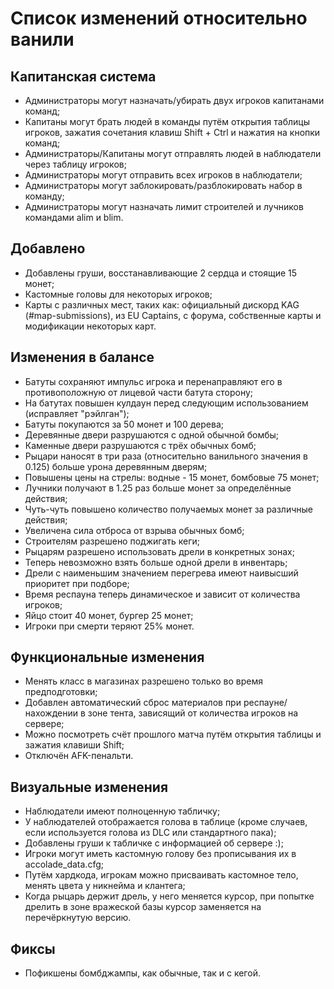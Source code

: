 # Список изменений относительно ванили
## Капитанская система
- Администраторы могут назначать/убирать двух игроков капитанами команд;
- Капитаны могут брать людей в команды путём открытия таблицы игроков, зажатия сочетания клавиш Shift + Ctrl и нажатия на кнопки команд;
- Администраторы/Капитаны могут отправлять людей в наблюдатели через таблицу игроков;
- Администраторы могут отправить всех игроков в наблюдатели;
- Администраторы могут заблокировать/разблокировать набор в команду;
- Администраторы могут назначать лимит строителей и лучников командами alim и blim.

## Добавлено
- Добавлены груши, восстанавливающие 2 сердца и стоящие 15 монет;
- Кастомные головы для некоторых игроков;
- Карты с различных мест, таких как: официальный дискорд KAG (#map-submissions), из EU Captains, с форума, собственные карты и модификации некоторых карт.

## Изменения в балансе
- Батуты сохраняют импульс игрока и перенаправляют его в противоположную от лицевой части батута сторону;
- На батутах повышен кулдаун перед следующим использованием (исправляет "рэйлган");
- Батуты покупаются за 50 монет и 100 дерева;
- Деревянные двери разрушаются с одной обычной бомбы;
- Каменные двери разрушаются с трёх обычных бомб;
- Рыцари наносят в три раза (относительно ванильного значения в 0.125) больше урона деревянным дверям;
- Повышены цены на стрелы: водные - 15 монет, бомбовые 75 монет;
- Лучники получают в 1.25 раз больше монет за определённые действия;
- Чуть-чуть повышено количество получаемых монет за различные действия;
- Увеличена сила отброса от взрыва обычных бомб;
- Строителям разрешено поджигать кеги;
- Рыцарям разрешено использовать дрели в конкретных зонах;
- Теперь невозможно взять больше одной дрели в инвентарь;
- Дрели с наименьшим значением перегрева имеют наивысший приоритет при подборе;
- Время респауна теперь динамическое и зависит от количества игроков;
- Яйцо стоит 40 монет, бургер 25 монет;
- Игроки при смерти теряют 25% монет.

## Функциональные изменения
- Менять класс в магазинах разрешено только во время предподготовки;
- Добавлен автоматический сброс материалов при респауне/нахождении в зоне тента, зависящий от количества игроков на сервере;
- Можно посмотреть счёт прошлого матча путём открытия таблицы и зажатия клавиши Shift;
- Отключён AFK-пенальти.

## Визуальные изменения
- Наблюдатели имеют полноценную табличку;
- У наблюдателей отображается голова в таблице (кроме случаев, если используется голова из DLC или стандартного пака);
- Добавлены груши к табличке с информацией об сервере :);
- Игроки могут иметь кастомную голову без прописывания их в accolade_data.cfg;
- Путём хардкода, игрокам можно присваивать кастомное тело, менять цвета у никнейма и клантега;
- Когда рыцарь держит дрель, у него меняется курсор, при попытке дрелить в зоне вражеской базы курсор заменяется на перечёркнутую версию.

## Фиксы
- Пофикшены бомбджампы, как обычные, так и с кегой.

